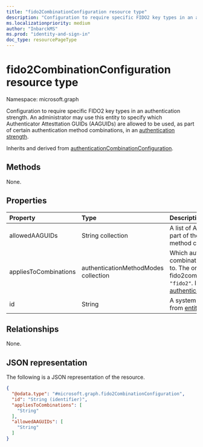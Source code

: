```yaml
---
title: "fido2CombinationConfiguration resource type"
description: "Configuration to require specific FIDO2 key types in an authentication strength"
ms.localizationpriority: medium
author: "InbarckMS"
ms.prod: "identity-and-sign-in"
doc_type: resourcePageType
---
```


# fido2CombinationConfiguration resource type

Namespace: microsoft.graph

Configuration to require specific FIDO2 key types in an authentication strength. An administrator may use this entity to specify which Authenticator Attesttation GUIDs (AAGUIDs) are allowed to be used, as part of certain authentication method combinations, in an [authentication strength](authenticationstrengthpolicy.md).


Inherits and derived from [authenticationCombinationConfiguration](../resources/authenticationcombinationconfiguration.md).

## Methods

None.

## Properties
|Property|Type|Description|
|:---|:---|:---|
|allowedAAGUIDs|String collection|A list of AAGUIDs allowed to be used as part of the specified authentication method combinations.|
|appliesToCombinations|authenticationMethodModes collection|Which authentication method combinations this configuration applies to. The only possible value for fido2combinationConfigurations is `"fido2"`. Inherited from [authenticationCombinationConfiguration](../resources/authenticationcombinationconfiguration.md).|
|id|String|A system-generated identifier. Inherited from [entity](../resources/entity.md).|

## Relationships
None.

## JSON representation
The following is a JSON representation of the resource.
<!-- {
  "blockType": "resource",
  "keyProperty": "id",
  "@odata.type": "microsoft.graph.fido2CombinationConfiguration",
  "baseType": "microsoft.graph.authenticationCombinationConfiguration",
  "openType": false
}
-->
``` json
{
  "@odata.type": "#microsoft.graph.fido2CombinationConfiguration",
  "id": "String (identifier)",
  "appliesToCombinations": [
    "String"
  ],
  "allowedAAGUIDs": [
    "String"
  ]
}
```

